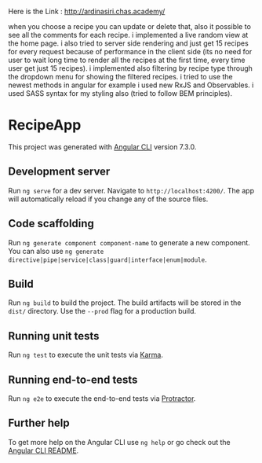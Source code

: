 Here is the Link : http://ardinasiri.chas.academy/

when you choose a recipe you can update or delete that, also it possible to
see all the comments for each recipe.
i implemented a live random view at the home page.
i also tried to server side rendering and just get 15 recipes for every request 
because of performance in the client side (its no need for user to wait long time to render all the recipes at the first time, every time user get just 15 recipes).
i implemented also filtering by recipe type through the dropdown menu for 
showing the filtered recipes.
i tried to use the newest methods in angular for example i used new RxJS and Observables.
i used SASS syntax for my styling also (tried to follow BEM principles).

# RecipeApp

This project was generated with [Angular CLI](https://github.com/angular/angular-cli) version 7.3.0.

## Development server

Run `ng serve` for a dev server. Navigate to `http://localhost:4200/`. The app will automatically reload if you change any of the source files.

## Code scaffolding

Run `ng generate component component-name` to generate a new component. You can also use `ng generate directive|pipe|service|class|guard|interface|enum|module`.

## Build

Run `ng build` to build the project. The build artifacts will be stored in the `dist/` directory. Use the `--prod` flag for a production build.

## Running unit tests

Run `ng test` to execute the unit tests via [Karma](https://karma-runner.github.io).

## Running end-to-end tests

Run `ng e2e` to execute the end-to-end tests via [Protractor](http://www.protractortest.org/).

## Further help

To get more help on the Angular CLI use `ng help` or go check out the [Angular CLI README](https://github.com/angular/angular-cli/blob/master/README.md).
